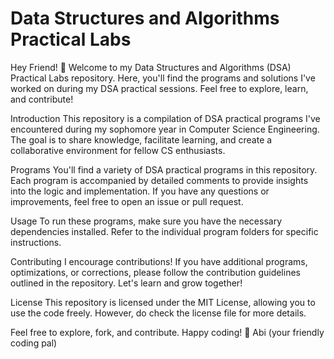<h1>Data Structures and Algorithms Practical Labs</h1>

Hey Friend! 👋 Welcome to my Data Structures and Algorithms (DSA) Practical Labs repository. Here, you'll find the programs and solutions I've worked on during my DSA practical sessions. Feel free to explore, learn, and contribute!

Introduction
This repository is a compilation of DSA practical programs I've encountered during my sophomore year in Computer Science Engineering. The goal is to share knowledge, facilitate learning, and create a collaborative environment for fellow CS enthusiasts.

Programs
You'll find a variety of DSA practical programs in this repository. Each program is accompanied by detailed comments to provide insights into the logic and implementation. If you have any questions or improvements, feel free to open an issue or pull request.

Usage
To run these programs, make sure you have the necessary dependencies installed. Refer to the individual program folders for specific instructions.

Contributing
I encourage contributions! If you have additional programs, optimizations, or corrections, please follow the contribution guidelines outlined in the repository. Let's learn and grow together!

License
This repository is licensed under the MIT License, allowing you to use the code freely. However, do check the license file for more details.

Feel free to explore, fork, and contribute. Happy coding! 🚀
Abi (your friendly coding pal)
